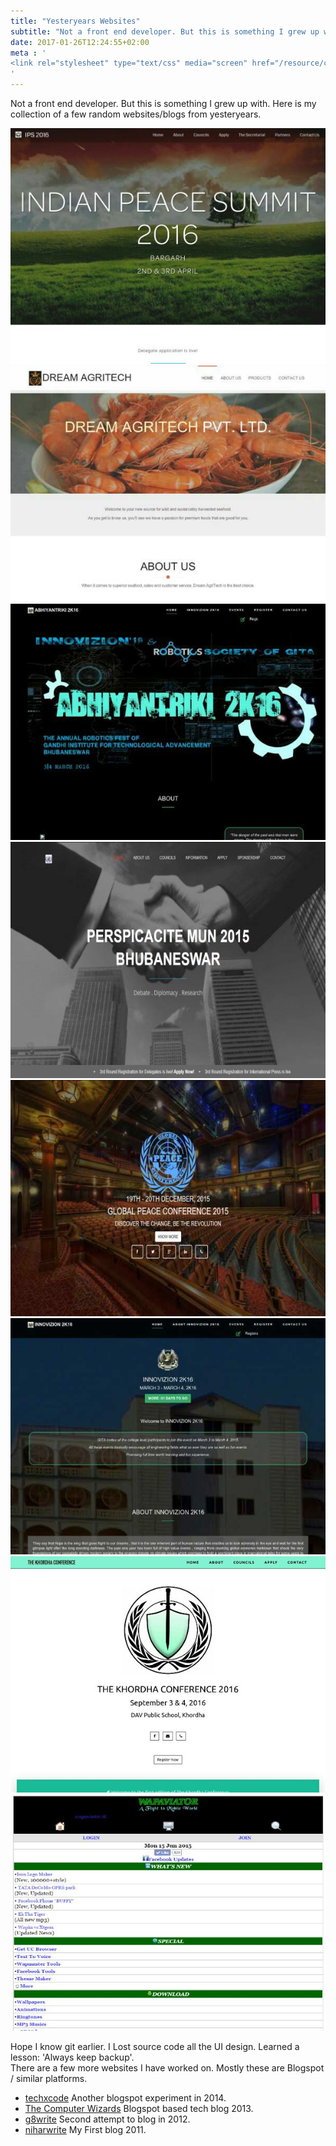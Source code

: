 ```yaml
---
title: "Yesteryears Websites"
subtitle: "Not a front end developer. But this is something I grew up with. Here is my collection of a few random websites/blogs from yesteryears."
date: 2017-01-26T12:24:55+02:00
meta : '
<link rel="stylesheet" type="text/css" media="screen" href="/resource/css/extra.css" /> 
'
---
```


Not a front end developer. But this is something I grew up with. Here is my collection of a few random websites/blogs from yesteryears.    
<div class ="grid">
 <div class="cell -6of12">
	<img src="/resource/image/project/ipsmun.jpg" alt="Indian Peace Summit 2016"><br>
	<img src="/resource/image/project/dreamagri.jpg" alt="Dream Agritech Pvt. Ltd."><br>
	<img src="/resource/image/project/abhiyantriki.jpg" alt="AbhiYantriki"><br>
	<img src="/resource/image/project/pmun.jpg" alt="pmun">
 </div>
 <div class="cell -6of12">
	<img src="/resource/image/project/gpmun.jpg" alt="Global Peace Conference 2015"><br>
	<img src="/resource/image/project/innovizion.jpg" alt="Innovizion"><br>
	<img src="/resource/image/project/khordhamun.jpg" alt="The Khordha Conference"><br>
	<img src="/resource/image/project/wapaviator.jpg" alt="Wapsite">
 </div>
</div>

Hope I know git earlier. I Lost source code all the UI design. Learned a lesson: 'Always keep backup'.   
There are a few more websites I have worked on. Mostly these are Blogspot / similar platforms.  
<ul>
<li><a href="https://techx-code.blogspot.com">techxcode</a> Another blogspot experiment in 2014.</li>
<li><a href="https://the-computer-wizards.blogspot.com">The Computer Wizards</a> Blogspot based tech blog 2013.</li>
<li><a href="https://g8write.blogspot.com">g8write</a> Second attempt to blog in 2012.</li>
<li><a href="https://niharsamantaray.blogspot.com">niharwrite</a> My First blog 2011.</li>
</ul>
